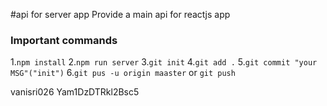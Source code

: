 #api for server app
Provide a main api for reactjs app

### Important commands
1.`npm install`
2.`npm run server`
3.`git init`
4.`git add .`
5.`git commit "your MSG"("init")`
6.`git pus -u origin maaster` or `git push`

vanisri026
Yam1DzDTRkl2Bsc5

